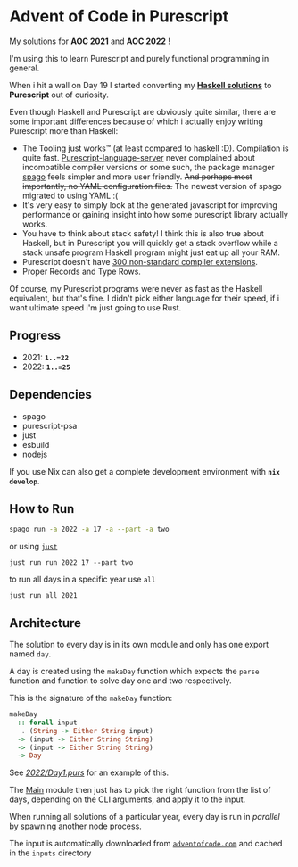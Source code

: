 # Advent of Code in Purescript
My solutions for **AOC 2021** and **AOC 2022** !

I'm using this to learn Purescript and purely functional programming in general.

When i hit a wall on Day 19 I started converting my [**Haskell solutions**](https://github.com/Blugatroff/adventofcode) to **Purescript** out of curiosity.

Even though Haskell and Purescript are obviously quite similar, there are some important differences because of which i actually enjoy writing Purescript more than Haskell:

- The Tooling just works™ (at least compared to haskell :D). Compilation is quite fast. [Purescript-language-server](https://github.com/nwolverson/purescript-language-server) never complained about incompatible compiler versions or some such, the package manager [spago](https://github.com/purescript/spago) feels simpler and more user friendly. ~~And perhaps most importantly, no YAML configuration files.~~ The newest version of spago migrated to using YAML :(
- It's very easy to simply look at the generated javascript for improving performance or gaining insight into how some purescript library actually works.
- You have to think about stack safety! I think this is also true about Haskell, but in Purescript you will quickly get a stack overflow while a stack unsafe program Haskell program might just eat up all your RAM.
- Purescript doesn't have [300 non-standard compiler extensions](https://wiki.haskell.org/Language_extensions).
- Proper Records and Type Rows.

Of course, my Purescript programs were never as fast as the Haskell equivalent, but that's fine. I didn't pick either language for their speed, if i want ultimate speed I'm just going to use Rust.

## Progress
- 2021: **`1..=22`**
- 2022: **`1..=25`**

## Dependencies
- spago
- purescript-psa
- just
- esbuild
- nodejs

If you use Nix can also get a complete development environment with **`nix develop`**.

## How to Run

```sh
spago run -a 2022 -a 17 -a --part -a two
```
or using [`just`](https://just.systems/man/en/)
```
just run run 2022 17 --part two
```
to run all days in a specific year use `all`
```
just run all 2021
```

## Architecture
The solution to every day is in its own module and only has one export named `day`.

A day is created using the `makeDay` function which expects the `parse` function and function to solve day one and two respectively.

This is the signature of the `makeDay` function:
```haskell
makeDay 
  :: forall input
   . (String -> Either String input) 
  -> (input -> Either String String) 
  -> (input -> Either String String) 
  -> Day
```
See [*2022/Day1.purs*](https://github.com/Blugatroff/pure-advent/blob/main/src/Year2022/Day1.purs) for an example of this.

The [Main](https://github.com/Blugatroff/pure-advent/blob/main/src/Main.purs) module then just has to pick the right function from the list of days, depending on the CLI arguments, and apply it to the input.

When running all solutions of a particular year, every day is run in *parallel* by spawning another node process.

The input is automatically downloaded from [`adventofcode.com`](https://adventofcode.com) and cached in the `inputs` directory

